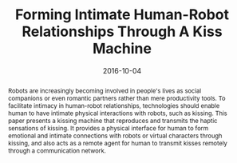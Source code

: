 ---
title: "Forming Intimate Human-Robot Relationships Through A Kiss Machine"
date: 2016-10-04
link: "https://dl.acm.org/doi/abs/10.1145/2974804.2980513"
buttonText: ""
picture: ""
authors: "Emma Yann Zhang, Adrian David Cheok"
journal: "Proceedings of the 4th International Conference on Human-Agent Interaction (pp. 233-234). ACM"
abstract: "Robots are increasingly becoming involved in people's lives as social companions or even romantic partners rather than mere productivity tools. To facilitate intimacy in human-robot relationships, technologies should enable human to have intimate physical interactions with robots, such as kissing. This paper presents a kissing machine that reproduces and transmits the haptic sensations of kissing. It provides a physical interface for human to form emotional and intimate connections with robots or virtual characters through kissing, and also acts as a remote agent for human to transmit kisses remotely through a communication network."
doi: "https://doi.org/10.1145/2974804.2980513"
draft: false
---